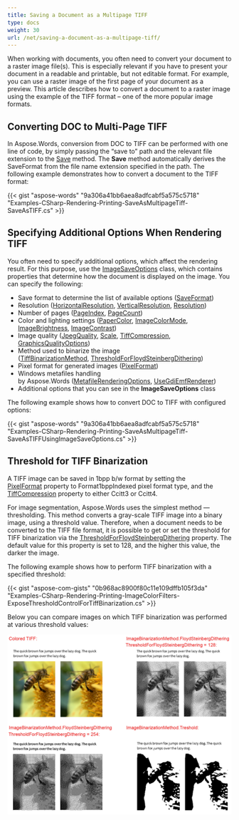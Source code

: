 ```yaml
---
title: Saving a Document as a Multipage TIFF
type: docs
weight: 30
url: /net/saving-a-document-as-a-multipage-tiff/
---
```


When working with documents, you often need to convert your document to a raster image file(s). This is especially relevant if you have to present your document in a readable and printable, but not editable format. For example, you can use a raster image of the first page of your document as a preview. This article describes how to convert a document to a raster image using the example of the TIFF format – one of the more popular image formats.

## **Converting DOC to Multi-Page TIFF**

In Aspose.Words, conversion from DOC to TIFF can be performed with one line of code, by simply passing the “save to” path and the relevant file extension to the [Save](https://apireference.aspose.com/net/words/aspose.words/document/methods/save/index) method. The **Save** method automatically derives the SaveFormat from the file name extension specified in the path. The following example demonstrates how to convert a document to the TIFF format:

{{< gist "aspose-words" "9a306a41bb6aea8adfcabf5a575c5718" "Examples-CSharp-Rendering-Printing-SaveAsMultipageTiff-SaveAsTIFF.cs" >}}

## **Specifying Additional Options When Rendering TIFF**

You often need to specify additional options, which affect the rendering result. For this purpose, use the [ImageSaveOptions](https://apireference.aspose.com/net/words/aspose.words.saving/imagesaveoptions) class, which contains properties that determine how the document is displayed on the image. You can specify the following:

- Save format to determine the list of available options ([SaveFormat](https://apireference.aspose.com/net/words/aspose.words.saving/imagesaveoptions/properties/saveformat))
- Resolution ([HorizontalResolution](https://apireference.aspose.com/net/words/aspose.words.saving/imagesaveoptions/properties/horizontalresolution), [VerticalResolution](https://apireference.aspose.com/net/words/aspose.words.saving/imagesaveoptions/properties/verticalresolution), [Resolution](https://apireference.aspose.com/net/words/aspose.words.saving/imagesaveoptions/properties/resolution))
- Number of pages ([PageIndex](https://apireference.aspose.com/net/words/aspose.words.saving/imagesaveoptions/properties/pageindex), [PageCount](https://apireference.aspose.com/net/words/aspose.words.saving/imagesaveoptions/properties/pagecount))
- Color and lighting settings ([PaperColor](https://apireference.aspose.com/net/words/aspose.words.saving/imagesaveoptions/properties/papercolor), [ImageColorMode](https://apireference.aspose.com/net/words/aspose.words.saving/imagesaveoptions/properties/imagecolormode), [ImageBrightness](https://apireference.aspose.com/net/words/aspose.words.saving/imagesaveoptions/properties/imagebrightness), [ImageContrast](https://apireference.aspose.com/net/words/aspose.words.saving/imagesaveoptions/properties/imagecontrast))
- Image quality ([JpegQuality](https://apireference.aspose.com/net/words/aspose.words.saving/imagesaveoptions/properties/jpegquality), [Scale](https://apireference.aspose.com/net/words/aspose.words.saving/imagesaveoptions/properties/scale), [TiffCompression](https://apireference.aspose.com/net/words/aspose.words.saving/imagesaveoptions/properties/tiffcompression), [GraphicsQualityOptions](https://apireference.aspose.com/net/words/aspose.words.saving/imagesaveoptions/properties/graphicsqualityoptions))
- Method used to binarize the image ([TiffBinarizationMethod](https://apireference.aspose.com/net/words/aspose.words.saving/imagesaveoptions/properties/tiffbinarizationmethod), [ThresholdForFloydSteinbergDithering](https://apireference.aspose.com/net/words/aspose.words.saving/imagesaveoptions/properties/thresholdforfloydsteinbergdithering))
- Pixel format for generated images ([PixelFormat](https://apireference.aspose.com/net/words/aspose.words.saving/imagesaveoptions/properties/pixelformat))
- Windows metafiles handling by Aspose.Words ([MetafileRenderingOptions](https://apireference.aspose.com/net/words/aspose.words.saving/imagesaveoptions/properties/metafilerenderingoptions), [UseGdiEmfRenderer](https://apireference.aspose.com/net/words/aspose.words.saving/imagesaveoptions/properties/usegdiemfrenderer))
- Additional options that you can see in the **ImageSaveOptions** class

The following example shows how to convert DOC to TIFF with configured options:

{{< gist "aspose-words" "9a306a41bb6aea8adfcabf5a575c5718" "Examples-CSharp-Rendering-Printing-SaveAsMultipageTiff-SaveAsTIFFUsingImageSaveOptions.cs" >}}

## **Threshold for TIFF Binarization**

A TIFF image can be saved in 1bpp b/w format by setting the [PixelFormat](https://apireference.aspose.com/net/words/aspose.words.saving/imagesaveoptions/properties/pixelformat) property to Format1bppIndexed pixel format type, and the [TiffCompression](https://apireference.aspose.com/net/words/aspose.words.saving/imagesaveoptions/properties/tiffcompression) property to either Ccitt3 or Ccitt4.

For image segmentation, Aspose.Words uses the simplest method — thresholding. This method converts a gray-scale TIFF image into a binary image, using a threshold value. Therefore, when a document needs to be converted to the TIFF file format, it is possible to get or set the threshold for TIFF binarization via the [ThresholdForFloydSteinbergDithering](https://apireference.aspose.com/net/words/aspose.words.saving/imagesaveoptions/properties/thresholdforfloydsteinbergdithering) property. The default value for this property is set to 128, and the higher this value, the darker the image.

The following example shows how to perform TIFF binarization with a specified threshold:

{{< gist "aspose-com-gists" "0b968ac8900f80c11e109dffb105f3da" "Examples-CSharp-Rendering-Printing-ImageColorFilters-ExposeThresholdControlForTiffBinarization.cs" >}}

Below you can compare images on which TIFF binarization was performed at various threshold values:

![todo:image_alt_text](saving-a-document-as-a-multipage-tiff_1.jpg)
